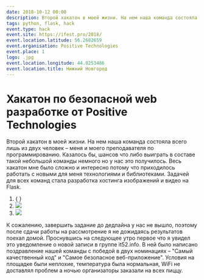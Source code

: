 ```yaml
---
date: 2018-10-12 00:00
description: Второй хакатон в моей жизни. На нем наша команда состояла всего лишь из двух человек – меня и моего преподавателя по программированию. Казалось бы, шансов что либо выиграть в составе такой небольшой команды немного но у нас это получилось. 😁🎉
tags: python, flask, hack
event.type: hack
event.site: https://ifest.pro/2018/
event.location.latitude: 56.2682659
event.organisation: Positive Technologies
event.place: 1
logo: .jpg
event.location.longitude: 44.0253486
event.location.title: Нижний Новгород
---
```

# Хакатон по безопасной web разработке от Positive Technologies

Второй хакатон в моей жизни. На нем наша команда состояла всего лишь из двух человек – меня и моего преподавателя по программированию. Казалось бы, шансов что либо выиграть в составе такой небольшой команды немного но у нас это получилось. Весь хакатон мне было сложно и интересно потому что приходилось работать с новыми для меня технологиями и библиотеками. Задачей для всех команд стала разработка хостинга изображений и видео на Flask.


1. { }
2. ![ ](/img/events/positive-tech-hack/2_400x400.jpg)
3. ![ ](/img/events/positive-tech-hack/1_400x400.jpg)


 К сожалению, завершить задание до дедлайна у нас не вышло, поэтому после сдачи работы на рассмотрение я не дожидаясь результатов поехал домой. Проснувшись на следующее утро первое что я увидел это уведомление о новой записи в группе it52.info. В ней было написано поздравление нашей команды с победой в двух номинациях – "Самый качественный код" и "Самое безопасное веб-приложение". Условия на площадке были неплохие, температура была нормальная, WiFi не доставлял проблем а ночью организаторы заказали на всех пиццу.
